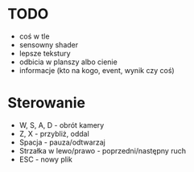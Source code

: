 # TODO
- coś w tle
- sensowny shader
- lepsze tekstury
- odbicia w planszy albo cienie
- informacje (kto na kogo, event, wynik czy coś)

# Sterowanie
- W, S, A, D - obrót kamery
- Z, X - przybliż, oddal
- Spacja - pauza/odtwarzaj
- Strzałka w lewo/prawo - poprzedni/następny ruch
- ESC - nowy plik
